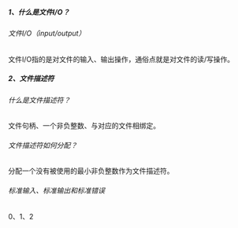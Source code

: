 ##### 1、什么是文件I/O？

###### 文件I/O（input/output）

文件I/O指的是对文件的输入、输出操作，通俗点就是对文件的读/写操作。

##### 2、文件描述符

###### 什么是文件描述符？

文件句柄、一个非负整数、与对应的文件相绑定。

###### 文件描述符如何分配？

分配一个没有被使用的最小非负整数作为文件描述符。

###### 标准输入、标准输出和标准错误

0、1、2